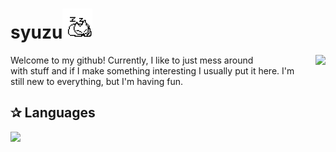 

<h1>syuzu<img src="https://github.com/syuuzu/syuuzu/blob/main/assets/1091853954045972530.gif" width=48 height=48/></h1>
<img
  align="right"
  src="https://cdn.discordapp.com/emojis/1091854424953073885.webp?size=96&quality=lossless"
/>
<p>
  Welcome to my github! Currently, I like to just mess around<br>
  with stuff and if I make something interesting I usually put it here. I'm<br>
  still new to everything, but I'm having fun.
</p>
<h2>✰ Languages</h2>
<img src="https://github-readme-stats.vercel.app/api/top-langs/?username=syuuzu&hide_title=true&card_width=360&langs_count=10&layout=compact&theme=dark">
